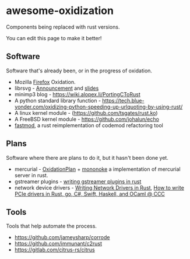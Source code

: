 # awesome-oxidization

Components being replaced with rust versions.

You can edit this page to make it better!

## Software

Software that's already been, or in the progress of oxidation.

* Mozilla [Firefox](https://wiki.mozilla.org/Oxidation) Oxidation.
* librsvg - [Announcement](https://mail.gnome.org/archives/desktop-devel-list/2017-January/msg00001.html) and [slides](https://people.gnome.org/~federico/blog/docs/fmq-porting-c-to-rust.pdf)
* minimp3 blog - https://wiki.alopex.li/PortingCToRust
* A python standard library function - https://tech.blue-yonder.com/oxidizing-python-speeding-up-urlquoting-by-using-rust/
* A linux kernel module - (https://github.com/tsgates/rust.ko)
* A FreeBSD kernel module - https://github.com/johalun/echo
* [fastmod](https://github.com/facebookincubator/fastmod), a rust reimplementation of codemod refactoring tool

## Plans

Software where there are plans to do it, but it hasn't been done yet.

* mercurial - [OxidationPlan](https://www.mercurial-scm.org/wiki/OxidationPlan) + [mononoke](https://github.com/facebookexperimental/mononoke) a implementation of mercurial server in rust.
* gstreamer plugins - [writing gstreamer plugins in rust](https://coaxion.net/blog/2016/05/writing-gstreamer-plugins-and-elements-in-rust/)
* network device drivers - [Writing Network Drivers in Rust](https://www.net.in.tum.de/fileadmin/bibtex/publications/theses/2018-ixy-rust.pdf), [How to write PCIe drivers in Rust, go, C#, Swift, Haskell, and OCaml @ CCC](https://www.youtube.com/watch?v=aSuRyLBrXgI)

## Tools

Tools that help automate the process.

* https://github.com/jameysharp/corrode
* https://github.com/immunant/c2rust
* https://gitlab.com/citrus-rs/citrus
